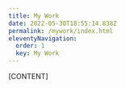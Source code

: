 ```yaml
---
title: My Work
date: 2022-05-30T18:55:14.838Z
permalink: /mywork/index.html
eleventyNavigation:
  order: 1
  key: My Work
---
```

[CONTENT]